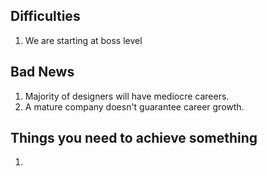 ## Difficulties
1. We are starting at boss level

## Bad News
1. Majority of designers will have mediocre careers.
2. A mature company doesn't guarantee career growth.

## Things you need to achieve something
1. 
